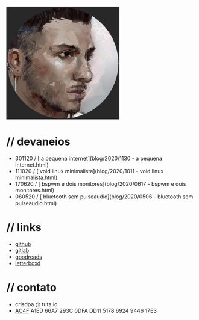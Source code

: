 ![](/avatar.png)

# // devaneios
- 301120 / [ a pequena internet](blog/2020/1130 - a pequena internet.html)
- 111020 / [ void linux minimalista](blog/2020/1011 - void linux minimalista.html)
- 170620 / [ bspwm e dois monitores](blog/2020/0617 - bspwm e dois monitores.html)
- 060520 / [ bluetooth sem pulseaudio](blog/2020/0506 - bluetooth sem pulseaudio.html)

# // links
- [github](https://github.com/crdpa/)
- [gitlab](https://gitlab.com/crdpa/)
- [goodreads](https://www.goodreads.com/user/show/55958511-crdpa)
- [letterboxd](https://letterboxd.com/crdpa/)

# // contato
- crisdpa @ tuta.io
- [AC4F](/pubkey.asc) A1ED 66A7 293C 0DFA DD11 5178 6924 9446 17E3
